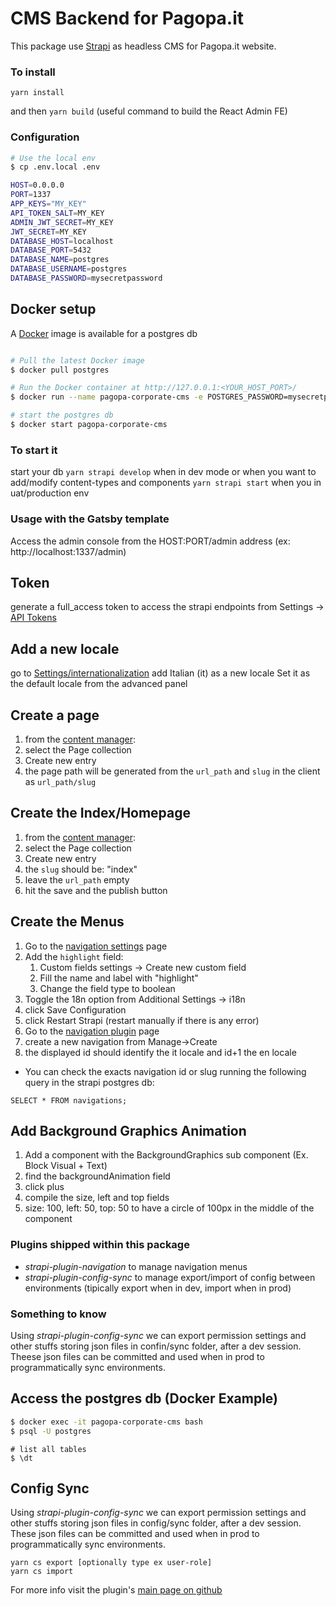 # CMS Backend for Pagopa.it

This package use [Strapi](https://www.strapi.io) as headless CMS for Pagopa.it website.

### To install

`yarn install`

and then `yarn build` (useful command to build the React Admin FE)

### Configuration

```bash
# Use the local env
$ cp .env.local .env

HOST=0.0.0.0
PORT=1337
APP_KEYS="MY_KEY"
API_TOKEN_SALT=MY_KEY
ADMIN_JWT_SECRET=MY_KEY
JWT_SECRET=MY_KEY
DATABASE_HOST=localhost
DATABASE_PORT=5432
DATABASE_NAME=postgres
DATABASE_USERNAME=postgres
DATABASE_PASSWORD=mysecretpassword

```

## Docker setup

A [Docker](https://www.docker.com/get-started) image is available for a postgres db

```bash

# Pull the latest Docker image
$ docker pull postgres

# Run the Docker container at http://127.0.0.1:<YOUR_HOST_PORT>/
$ docker run --name pagopa-corporate-cms -e POSTGRES_PASSWORD=mysecretpassword -d -p 5432:5432 postgres

# start the postgres db
$ docker start pagopa-corporate-cms

```

### To start it

start your db
`yarn strapi develop` when in dev mode or when you want to add/modify content-types and components
`yarn strapi start` when you in uat/production env

### Usage with the Gatsby template

Access the admin console from the HOST:PORT/admin address (ex: http://localhost:1337/admin)

## Token

generate a full_access token to access the strapi endpoints from Settings -> [API Tokens](http://localhost:1337/admin/settings/api-tokens?sort=name:ASC)

## Add a new locale

go to [Settings/internationalization](http://localhost:1337/admin/settings/internationalization)
add Italian (it) as a new locale
Set it as the default locale from the advanced panel

## Create a page

1. from the [content manager](http://localhost:1337/admin/content-manager):
2. select the Page collection
3. Create new entry
4. the page path will be generated from the `url_path` and `slug` in the client as `url_path/slug`

## Create the Index/Homepage

1. from the [content manager](http://localhost:1337/admin/content-manager):
2. select the Page collection
3. Create new entry
4. the `slug` should be: "index"
5. leave the `url_path` empty
6. hit the save and the publish button

## Create the Menus

1. Go to the [navigation settings](http://localhost:1337/admin/settings/navigation) page
2. Add the `highlight` field:
   1. Custom fields settings -> Create new custom field
	 2. Fill the name and label with "highlight"
	 3. Change the field type to boolean
3. Toggle the 18n option from Additional Settings -> i18n
4. click Save Configuration
5. click Restart Strapi (restart manually if there is any error)
6. Go to the [navigation plugin](http://localhost:1337/admin/plugins/navigation) page
7. create a new navigation from Manage->Create
8. the displayed id should identify the it locale and id+1 the en locale

* You can check the exacts navigation id or slug running the following query in the strapi postgres db:
```postgres
SELECT * FROM navigations;
```

## Add Background Graphics Animation

1. Add a component with the BackgroundGraphics sub component (Ex. Block Visual + Text)
2. find the backgroundAnimation field
3. click plus
4. compile the size, left and top fields
5. size: 100, left: 50, top: 50 to have a circle of 100px in the middle of the component

### Plugins shipped within this package

- _strapi-plugin-navigation_ to manage navigation menus
- _strapi-plugin-config-sync_ to manage export/import of config between environments (tipically export when in dev, import when in prod)

### Something to know

Using _strapi-plugin-config-sync_ we can export permission settings and other stuffs storing json files in confin/sync folder, after a dev session. Theese json files can be committed and used when in prod to programmatically sync environments.

## Access the postgres db (Docker Example)

```bash
$ docker exec -it pagopa-corporate-cms bash
$ psql -U postgres
```

```postgres
# list all tables
$ \dt
```

## Config Sync
Using _strapi-plugin-config-sync_ we can export permission settings and other stuffs storing json files in config/sync folder, after a dev session. These json files can be committed and used when in prod to programmatically sync environments.

```
yarn cs export [optionally type ex user-role]
yarn cs import
```

For more info visit the plugin's [main page on github](https://github.com/boazpoolman/strapi-plugin-config-sync)
